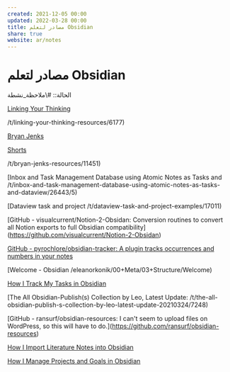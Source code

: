 ```yaml
---  
created: 2021-12-05 00:00  
updated: 2022-03-28 00:00  
title: مصادر لتعلم Obsidian  
share: true  
website: ar/notes  
---  
```

  
# مصادر لتعلم Obsidian  
  
الحالة:: #\ملاحظة_نشطة  
  
[Linking Your Thinking](https://www.youtube.com/channel/UC85D7ERwhke7wVqskV_DZUA)  
  
[](Linking%20Your%20Thinking) []()/t/linking-your-thinking-resources/6177)  
  
[Bryan Jenks](https://www.youtube.com/channel/UCfhSB16X9MXhzSFe_H7XbHg)  
  
[Shorts](https://www.youtube.com/playlist?list=PL5fd4SsfvECwMULbtnYrxuO9LMMyLHqkQ)  
  
[](@Bryan%20Jenks) []()/t/bryan-jenks-resources/11451)  
  
[Inbox and Task Management Database using Atomic Notes as Tasks and []()/t/inbox-and-task-management-database-using-atomic-notes-as-tasks-and-dataview/26443/5)  
  
[Dataview task and project []()/t/dataview-task-and-project-examples/17011)  
  
[GitHub - visualcurrent/Notion-2-Obsidan: Conversion routines to convert all Notion []() exports to full Obsidian compatibility](https://github.com/visualcurrent/Notion-2-Obsidan)  
  
[GitHub - pyrochlore/obsidian-tracker: A plugin tracks occurrences and numbers in your notes](https://github.com/pyrochlore/obsidian-tracker)  
  
[Welcome - Obsidian []()/eleanorkonik/00+Meta/03+Structure/Welcome)  
  
[How I Track My Tasks in Obsidian](https://medium.com/geekculture/how-i-track-my-tasks-in-obsidian-47fd7ad80364)  
  
[The All Obsidian-Publish(s) Collection by Leo, Latest Update: []()/t/the-all-obsidian-publish-s-collection-by-leo-latest-update-20210324/7248)  
  
[GitHub - ransurf/obsidian-resources: I can't seem to upload []() files on WordPress, so this will have to do.](https://github.com/ransurf/obsidian-resources)  
  
[How I Import Literature Notes into Obsidian](https://bagerbach.com/blog/importing-source-notes-to-obsidian)  
  
[How I Manage Projects and Goals in Obsidian](https://bagerbach.com/blog/projects-and-goals-obsidian)  
